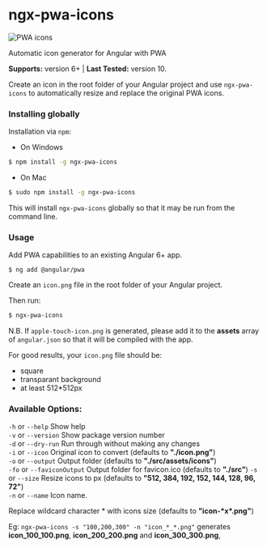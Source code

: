 # ngx-pwa-icons

![PWA icons](./bin/ngx-pwa-icons.png)

Automatic icon generator for Angular with PWA 

**Supports:** version 6+ | **Last Tested:** version 10.   

Create an icon in the root folder of your Angular project and use `ngx-pwa-icons` to automatically resize and replace the original PWA icons.

### Installing globally

Installation via `npm`: 
    
- On Windows  

```bash
$ npm install -g ngx-pwa-icons
```  

- On Mac

```bash
$ sudo npm install -g ngx-pwa-icons
```

This will install `ngx-pwa-icons` globally so that it may be run from the command line.

### Usage

Add PWA capabilities to an existing Angular 6+ app.

    $ ng add @angular/pwa

Create an `icon.png` file in the root folder of your Angular project. 

Then run:
```bash
$ ngx-pwa-icons
```
N.B. If `apple-touch-icon.png` is generated, please add it to the **assets** array of `angular.json` so that it will be compiled with the app.

For good results, your `icon.png` file should be:

- square
- transparant background
- at least 512*512px

### Available Options:

`-h` or `--help` Show help   
`-v` or `--version` Show package version number   
`-d` or `--dry-run` Run through without making any changes  
`-i` or `--icon` Original icon to convert (defaults to **"./icon.png"**)   
`-o` or `--output` Output folder  (defaults to **"./src/assets/icons"**)   
`-fo` or `--faviconOutput` Output folder for favicon.ico  (defaults to **"./src"**) 
`-s` or `--size` Resize icons to px  (defaults to **"512, 384, 192, 152, 144, 128, 96, 72"**)   
`-n` or `--name` Icon name.   

Replace wildcard character * with icons size  (defaults to **"icon-\*x\*.png"**)  

Eg: `ngx-pwa-icons -s "100,200,300" -n "icon_*_*.png"` generates **icon_100_100.png**, **icon_200_200.png** and **icon_300_300.png**, 